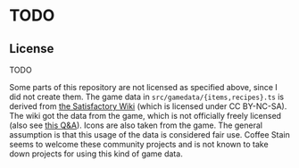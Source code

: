 # TODO



## License

TODO

Some parts of this repository are not licensed as specified above, since I did not create them.
The game data in `src/gamedata/{items,recipes}.ts` is derived from [the Satisfactory Wiki](https://satisfactory.wiki.gg) (which is licensed under CC BY-NC-SA). 
The wiki got the data from the game, which is not officially freely licensed (also see [this Q&A](https://questions.satisfactorygame.com/post/65e5367dcd33105bd53f931f)).
Icons are also taken from the game.
The general assumption is that this usage of the data is considered fair use.
Coffee Stain seems to welcome these community projects and is not known to take down projects for using this kind of game data.
